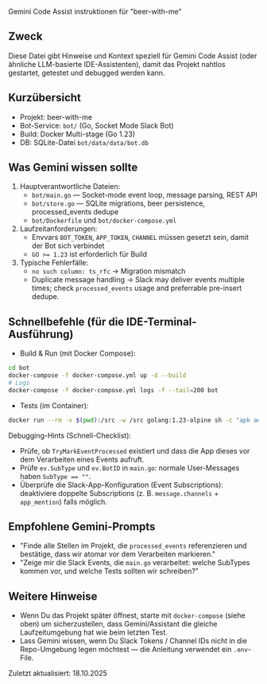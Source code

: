 Gemini Code Assist instruktionen für "beer-with-me"

Zweck
-----
Diese Datei gibt Hinweise und Kontext speziell für Gemini Code Assist (oder ähnliche LLM-basierte IDE-Assistenten), damit das Projekt nahtlos gestartet, getestet und debugged werden kann.

Kurzübersicht
-------------
- Projekt: beer-with-me
- Bot-Service: `bot/` (Go, Socket Mode Slack Bot)
- Build: Docker Multi-stage (Go 1.23)
- DB: SQLite-Datei `bot/data/data/bot.db`

Was Gemini wissen sollte
------------------------
1) Hauptverantwortliche Dateien:
   - `bot/main.go` — Socket-mode event loop, message parsing, REST API
   - `bot/store.go` — SQLite migrations, beer persistence, processed_events dedupe
   - `bot/Dockerfile` und `bot/docker-compose.yml`
2) Laufzeitanforderungen:
   - Envvars `BOT_TOKEN`, `APP_TOKEN`, `CHANNEL` müssen gesetzt sein, damit der Bot sich verbindet
   - `GO >= 1.23` ist erforderlich für Build
3) Typische Fehlerfälle:
   - `no such column: ts_rfc` -> Migration mismatch
   - Duplicate message handling -> Slack may deliver events multiple times; check `processed_events` usage and preferrable pre-insert dedupe.

Schnellbefehle (für die IDE-Terminal-Ausführung)
------------------------------------------------
- Build & Run (mit Docker Compose):
```bash
cd bot
docker-compose -f docker-compose.yml up -d --build
# Logs
docker-compose -f docker-compose.yml logs -f --tail=200 bot
```

- Tests (im Container):
```bash
docker run --rm -v $(pwd):/src -w /src golang:1.23-alpine sh -c "apk add --no-cache git build-base && go test ./..."
```

Debugging-Hints (Schnell-Checklist):
- Prüfe, ob `TryMarkEventProcessed` existiert und dass die App dieses vor dem Verarbeiten eines Events aufruft.
- Prüfe `ev.SubType` und `ev.BotID` in `main.go`: normale User-Messages haben `SubType == ""`.
- Überprüfe die Slack-App-Konfiguration (Event Subscriptions): deaktiviere doppelte Subscriptions (z. B. `message.channels` + `app_mention`) falls möglich.

Empfohlene Gemini-Prompts
-------------------------
- "Finde alle Stellen im Projekt, die `processed_events` referenzieren und bestätige, dass wir atomar vor dem Verarbeiten markieren." 
- "Zeige mir die Slack Events, die `main.go` verarbeitet: welche SubTypes kommen vor, und welche Tests sollten wir schreiben?"


Weitere Hinweise
----------------
- Wenn Du das Projekt später öffnest, starte mit `docker-compose` (siehe oben) um sicherzustellen, dass Gemini/Assistant die gleiche Laufzeitumgebung hat wie beim letzten Test.
- Lass Gemini wissen, wenn Du Slack Tokens / Channel IDs nicht in die Repo-Umgebung legen möchtest — die Anleitung verwendet ein `.env`-File.

Zuletzt aktualisiert: 18.10.2025
